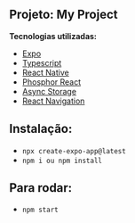## Projeto: My Project

**Tecnologias utilizadas:**

- [Expo]()
- [Typescript]()
- [React Native]()
- [Phosphor React]()
- [Async Storage]()
- [React Navigation]()

## Instalação:

- `npx create-expo-app@latest`
- `npm i ou npm install`

## Para rodar:

- `npm start`